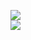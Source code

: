 [![](https://img.shields.io/badge/Made%20With-Github%20Spray-lightgrey.svg?style=for-the-badge&logo=github)](https://github.com/Annihil/github-spray#6236)  
[![](https://i.imgur.com/2DrTn0Z.gif)](https://github.com/Annihil/github-spray)